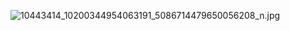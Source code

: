 ![10443414_10200344954063191_5086714479650056208_n.jpg]({{site.baseurl}}/images/10443414_10200344954063191_5086714479650056208_n.jpg)

